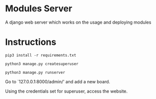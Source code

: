 # Modules Server

A django web server which works on the usage and deploying modules


# Instructions

`pip3 install -r requirements.txt`

`python3 manage.py createsuperuser`

`python3 manage.py runserver`

Go to `127.0.0.1:8000/admin/' and add a new board.

Using the credentials set for superuser, access the website.
